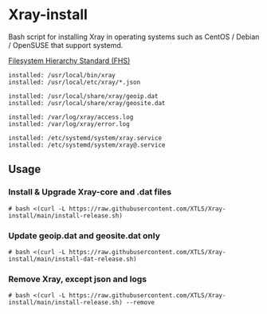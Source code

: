 # Xray-install

Bash script for installing Xray in operating systems such as CentOS / Debian / OpenSUSE that support systemd.

[Filesystem Hierarchy Standard (FHS)](https://en.wikipedia.org/wiki/Filesystem_Hierarchy_Standard)

```
installed: /usr/local/bin/xray
installed: /usr/local/etc/xray/*.json

installed: /usr/local/share/xray/geoip.dat
installed: /usr/local/share/xray/geosite.dat

installed: /var/log/xray/access.log
installed: /var/log/xray/error.log

installed: /etc/systemd/system/xray.service
installed: /etc/systemd/system/xray@.service
```

## Usage

### Install & Upgrade Xray-core and .dat files

```
# bash <(curl -L https://raw.githubusercontent.com/XTLS/Xray-install/main/install-release.sh)
```

### Update geoip.dat and geosite.dat only

```
# bash <(curl -L https://raw.githubusercontent.com/XTLS/Xray-install/main/install-dat-release.sh)
```

### Remove Xray, except json and logs

```
# bash <(curl -L https://raw.githubusercontent.com/XTLS/Xray-install/main/install-release.sh) --remove
```
